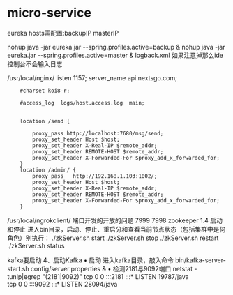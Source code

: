 # micro-service
eureka
hosts需配置:backupIP masterIP

nohup java -jar eureka.jar --spring.profiles.active=backup &
nohup java -jar eureka.jar --spring.profiles.active=master &
logback.xml
<appender-ref ref="STDOUT" />   如果注意掉那么ide控制台不会输入日志


/usr/local/nginx/
        listen       1157;
        server_name  api.nextsgo.com;

        #charset koi8-r;

        #access_log  logs/host.access.log  main;

 
        location /send {
            
            proxy_pass http://localhost:7680/msg/send;
            proxy_set_header Host $host;
            proxy_set_header X-Real-IP $remote_addr;
            proxy_set_header REMOTE-HOST $remote_addr;
            proxy_set_header X-Forwarded-For $proxy_add_x_forwarded_for;
        }
        location /admin/ {
            proxy_pass   http://192.168.1.103:1002/;
            proxy_set_header Host $host;
            proxy_set_header X-Real-IP $remote_addr;
            proxy_set_header REMOTE-HOST $remote_addr;
            proxy_set_header X-Forwarded-For $proxy_add_x_forwarded_for;
        }  
/usr/local/ngrokclient/
端口开发的开放的问题 7999 7998
zookeeper
1.4 启动和停止
进入bin目录，启动、停止、重启分和查看当前节点状态（包括集群中是何角色）别执行：
./zkServer.sh start
./zkServer.sh stop
./zkServer.sh restart
./zkServer.sh status

kafka要启动
4、启动Kafka
•	启动
进入kafka目录，敲入命令 bin/kafka-server-start.sh config/server.properties &
•	检测2181与9092端口
netstat -tunlp|egrep "(2181|9092)"
tcp        0      0 :::2181                     :::*                        LISTEN      19787/java          
tcp        0      0 :::9092                     :::*                        LISTEN      28094/java 

